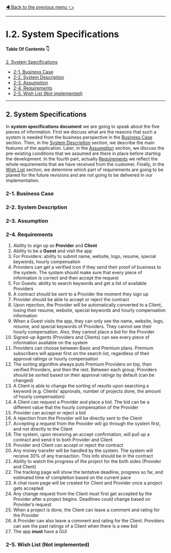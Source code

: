[:arrow_backward: Back to the previous menu :point_left:](./README.md)
<hr/>

# I.2. System Specifications

#### Table Of Contents :point_down:

[2. System Specifications](#2-system-specifications)
   - [2-1. Business Case](#2-1-business-case)
   - [2-2. System Description](#2-2-system-description)
   - [2-3. Assumption](#2-3-assumption)
   - [2-4. Requirements](#2-4-requirements)
   - [2-5. Wish List (Not implemented)](#2-5-wish-list-not-implemented)

<hr/>

## 2. System Specifications

In **system specifications document** we are going to speak about the five pieces of information. First we discuss what are the reasons that such a system is needed from the business perspective in the [Business Case](#2-1-business-case) section. Then, in the [System Description](#2-2-system-description) section, we describe the main features of the application. Later, in the [Assumption](#2-3-assumption) section, we discuss the pre-existing conditions that we assumed are there in place before starting the development. In the fourth part, actually [Requirements](#2-4-requirements) we reflect the whole requirements that we have received from the customer. Finally, in the [Wish List](#2-5-wish-list-not-implemented) section, we determine which part of requirements are going to be planed for the future revisions and are not going to be delivered in our implementation. 

### 2-1. Business Case

### 2-2. System Description

### 2-3. Assumption

### 2-4. Requirements

1. Ability to sign up as **Provider** and **Client**
2. Ability to be a **Guest** and visit the app
3. For Providers: ability to submit name, website, logo, resume, special keywords, hourly compensation
4. Providers can get a verified icon if they send their proof of business to the system. The system should make sure that every piece of information is correct and then accept the request
5. For Guests: ability to search keywords and get a list of available Providers
6. A contract should be sent to a Provider the moment they sign up
7. Provider should be able to accept or reject the contract
8. Upon rejection, the Provider will be automatically converted to a Client, losing their resume, website, special keywords and hourly compensation information
9. When a Guest visits the app, they can only see the name, website, logo, resume, and special keywords of Providers. They cannot see their hourly compensation. Also, they cannot place a bid for the Provider
10. Signed-up Agents (Providers and Clients) can see every piece of information available on the system
11. Providers can choose between Basic and Premium plans. Premium subscribers will appear first on the search list, regardless of their approval ratings or hourly compensation
12. The sorting algorithm always puts Premium Providers on top, then verified Providers, and then the rest. Between each group, Providers should be sorted based on their approval ratings by default (can be changed)
13. A Client is able to change the sorting of results upon searching a keyword (e.g. Clients’ approvals, number of projects done, the amount of hourly compensation)
14. A Client can request a Provider and place a bid. The bid can be a different value that the hourly compensation of the Provider
15. Provider can accept or reject a bid
16. A rejection from the Provider will be directly sent to the Client
17. Accepting a request from the Provider will go through the system first, and not directly to the Client
18. The system, upon receiving an accept confirmation, will pull up a contract and send it to both Provider and Client
19. Provider and Client can accept or reject the contract
20. Any money transfer will be handled by the system. The system will receive 30% of any transaction. This info should be in the contract
21. Ability to watch the progress of the project for the both sides (Provider and Client)
22. The tracking page will show the tentative deadline, progress so far, and estimated time of completion based on the current pace
23. A chat room page will be created for Client and Provider once a project gets accepted
24. Any change request from the Client must first get accepted by the Provider after a project begins. Deadlines could change based on Provider’s request
25. When a project is done, the Client can leave a comment and rating for the Provider
26. A Provider can also leave a comment and rating for the Client. Providers can see the past ratings of a Client when there is a new bid
27. The app **must** have a GUI

### 2-5. Wish List (Not implemented)